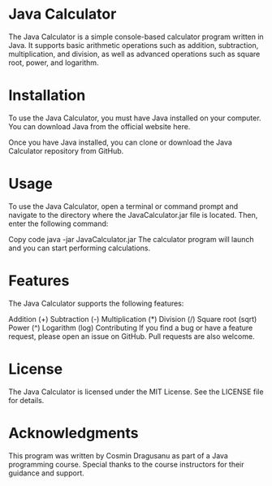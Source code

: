 # Java Calculator

The Java Calculator is a simple console-based calculator program written in Java. It supports basic arithmetic operations such as addition, subtraction, multiplication, and division, as well as advanced operations such as square root, power, and logarithm.

# Installation

To use the Java Calculator, you must have Java installed on your computer. You can download Java from the official website here.

Once you have Java installed, you can clone or download the Java Calculator repository from GitHub.

# Usage

To use the Java Calculator, open a terminal or command prompt and navigate to the directory where the JavaCalculator.jar file is located. Then, enter the following command:

Copy code
java -jar JavaCalculator.jar
The calculator program will launch and you can start performing calculations.

# Features

The Java Calculator supports the following features:

Addition (+)
Subtraction (-)
Multiplication (*)
Division (/)
Square root (sqrt)
Power (^)
Logarithm (log)
Contributing
If you find a bug or have a feature request, please open an issue on GitHub. Pull requests are also welcome.

# License

The Java Calculator is licensed under the MIT License. See the LICENSE file for details.

# Acknowledgments

This program was written by Cosmin Dragusanu as part of a Java programming course. Special thanks to the course instructors for their guidance and support.
